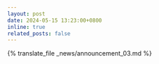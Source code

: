 ```yaml
---
layout: post
date: 2024-05-15 13:23:00+0800
inline: true
related_posts: false
---
```


{% translate_file _news/announcement_03.md %}
